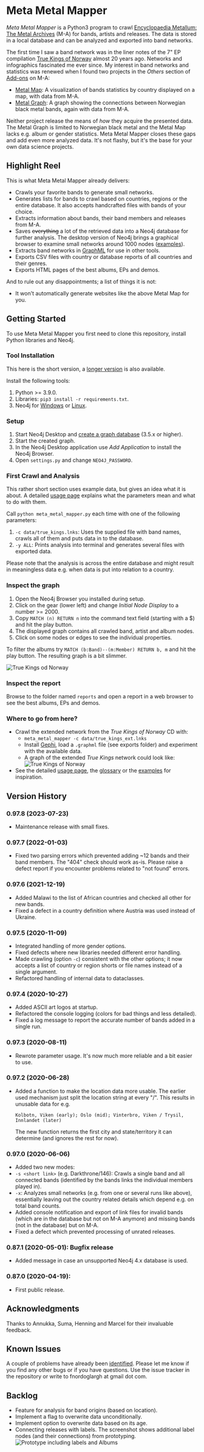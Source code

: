 # Meta Metal Mapper

_Meta Metal Mapper_ is a Python3 program to crawl [Encyclopaedia Metallum: The
Metal Archives](https://www.metal-archives.com/) (M-A) for bands, artists and
releases. The data is stored in a local database and can be analyzed and
exported into band networks.

The first time I saw a band network was in the liner notes of the 7" EP
compilation
[True Kings of Norway](https://www.metal-archives.com/albums/Immortal/True_Kings_of_Norway/111142)
almost 20 years ago. Networks and infographics fascinated me ever since. My
interest in band networks and statistics was renewed when I found two projects
in the _Others_ section of [Add-ons](https://www.metal-archives.com/content/tools)
on M-A:

* [Metal Map](https://metal-map.com/): A visualization of bands statistics by
  country displayed on a map, with data from M-A.
* [Metal Graph](http://metal-graph.com/): A graph showing the connections
  between Norwegian black metal bands, again with data from M-A.

Neither project release the means of _how_ they acquire the presented data. The
Metal Graph is limited to Norwegian black metal and the Metal Map lacks e.g.
album or gender statistics. Meta Metal Mapper closes these gaps and add even
more analyzed data. It's not flashy, but it's the base for your own data science
projects.

## Highlight Reel

This is what Meta Metal Mapper already delivers:

* Crawls your favorite bands to generate small networks. 
* Generates lists for bands to crawl based on countries, regions or the entire
  database.  It also accepts handcrafted files with bands of your choice.
* Extracts information about bands, their band members and releases from M-A.
* Saves ~~everything~~ a lot of the retrieved data into a Neo4j database for
  further analysis.  The desktop version of Neo4j brings a graphical browser to
  examine small networks around 1000 nodes
  ([examples](documentation/EXAMPLES.md)).
* Extracts band networks in [GraphML](http://graphml.graphdrawing.org/) for use
  in other tools.
* Exports CSV files with country or database reports of all countries and their
  genres.
* Exports HTML pages of the best albums, EPs and demos.

And to rule out any disappointments; a list of things it is not:

* It won't automatically generate websites like the above Metal Map for you.

## Getting Started

To use Meta Metal Mapper you first need to clone this repository, install
Python libraries and Neo4j.

### Tool Installation

This here is the short version, a [longer version](documentation/GETTING_STARTED.md)
is also available.

Install the following tools:

1. Python >= 3.9.0.
2. Libraries: `pip3 install -r requirements.txt`.
3. Neo4j for [Windows](https://neo4j.com/download/) or
   [Linux](https://neo4j.com/docs/operations-manual/current/installation/linux/debian/).

### Setup

1. Start Neo4j Desktop and [create a graph database](documentation/USAGE.md) (3.5.x or higher).
2. Start the created graph.
3. In the Neo4j Desktop application use _Add Application_ to install the Neo4j
   Browser.
4. Open `settings.py` and change `NEO4J_PASSWORD`.

### First Crawl and Analysis

This rather short section uses example data, but gives an idea what it is
about. A detailed [usage page](documentation/USAGE.md) explains what the 
parameters mean and what to do with them.

Call `python meta_metal_mapper.py` each time with one of the following
parameters:

1. `-c data/true_kings.lnks`: Uses the supplied file with band names, crawls
  all of them and puts data in to the database.
2. `-y ALL`: Prints analysis into terminal and generates several files with 
  exported data.

Please note that the analysis is across the entire database and might result in
meaningless data e.g. when data is put into relation to a country.

### Inspect the graph

1. Open the Neo4j Browser you installed during setup.
2. Click on the gear (lower left) and change _Initial Node Display_ to a number
  \>= 2000.
3. Copy `MATCH (n) RETURN n` into the command text field (starting with a $) 
  and hit the play button.
4. The displayed graph contains all crawled band, artist and album nodes.
5. Click on some nodes or edges to see the individual properties.

To filter the albums try `MATCH (b:Band)--(m:Member) RETURN b, m` and hit the
play button. The resulting graph is a bit slimmer.

![True Kings od Norway](img/true_kings.svg)

### Inspect the report

Browse to the folder named `reports` and open a report in a web browser to see
the best albums, EPs and demos.

### Where to go from here?

* Crawl the extended network from the _True Kings of Norway_ CD with:
  * `meta_metal_mapper -c data/true_kings_ext.lnks`
  * Install [Gephi](documentation/GEPHI_HOWTO.md), load a `.graphml` file (see
    exports folder) and experiment with the available data.
  * A graph of the extended _True Kings_ network could look like:
  ![True Kings of Norway](img/true_kings_ext.svg)
* See the detailed [usage page](documentation/USAGE.md), the
  [glossary](documentation/GLOSSARY.md) or the
  [examples](documentation/EXAMPLES.md) for inspiration.

## Version History

### 0.97.8 (2023-07-23)

* Maintenance release with small fixes.

### 0.97.7 (2022-01-03)

* Fixed two parsing errors which prevented adding ~12 bands and their band members.
  The "404" check should work as-is. Please raise a defect report if you encounter
  problems related to "not found" errors.

### 0.97.6 (2021-12-19)

* Added Malawi to the list of African countries and checked all other for new bands.
* Fixed a defect in a country definition where Austria was used instead of Ukraine.

### 0.97.5 (2020-11-09)
* Integrated handling of more gender options.
* Fixed defects where new libraries needed different error handling.
* Made crawling (option `-c`) consistent with the other options; it now accepts
  a list of country or region shorts or file names instead of a single argument.
* Refactored handling of internal data to dataclasses.

### 0.97.4 (2020-10-27)
* Added ASCII art logos at startup.
* Refactored the console logging (colors for bad things and less detailed).
* Fixed a log message to report the accurate number of bands added in a 
  single run.

### 0.97.3 (2020-08-11)
* Rewrote parameter usage. It's now much more reliable and a bit easier
to use.

### 0.97.2 (2020-06-28)
* Added a function to make the location data more usable. The earlier used
  mechanism just split the location string at every "/". This results in
  unusable data for e.g.
 
  `Kolbotn, Viken (early); Oslo (mid); Vinterbro, Viken / Trysil, Innlandet (later)`

  The new function returns the first city and state/territory it can determine
  (and ignores the rest for now).

### 0.97.0 (2020-06-06)
* Added two new modes:
* `-s <short link>` (e.g. Darkthrone/146): Crawls a single band and all
  connected bands (identified by the bands links the individual members
  played in).
* `-x`: Analyzes small networks (e.g. from one or several runs like above),
  essentially leaving out the country related details which depend e.g. on
  total band counts.
* Added console notification and export of link files for invalid bands 
  (which are in the database but not on M-A anymore) and missing bands (not
  in the database) but on M-A.
* Fixed a defect which prevented processing of unrated releases.

### 0.87.1 (2020-05-01): Bugfix release
* Added message in case an unsupported Neo4j 4.x database is used.

### 0.87.0 (2020-04-19):
* First public release.

## Acknowledgments

Thanks to Annukka, Suma, Henning and Marcel for their invaluable feedback.

## Known Issues

A couple of problems have already been [identified](documentation/ISSUES.md).
Please let me know if you find any other bugs or if you have questions. Use the
issue tracker in the repository or write to fnordoglargh at gmail dot com.

## Backlog

* Feature for analysis for band origins (based on location).
* Implement a flag to overwrite data unconditionally.
* Implement option to overwrite data based on its age.
* Connecting releases with labels. The screenshot shows additional label nodes
  (and their connections) from prototyping.
  ![Prototype including labels and Albums](img/intro_graph_2.png)

